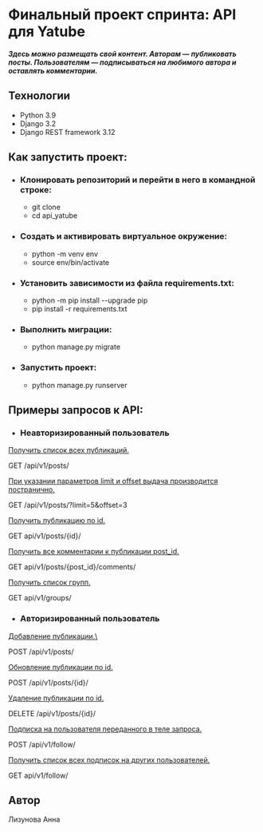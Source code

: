 # **Финальный проект спринта: API для Yatube** 
***Здесь можно размещать свой контент.
Авторам — публиковать посты. 
Пользователям  — подписываться на любимого автора и оставлять комментарии.***   
## Технологии
  - Python 3.9  
  - Django 3.2  
  - Django REST framework 3.12
## **Как запустить проект:**
+ ### Клонировать репозиторий и перейти в него в командной строке:
  - git clone
  - cd api_yatube
+ ### Cоздать и активировать виртуальное окружение:
  - python -m venv env
  - source env/bin/activate
+ ### Установить зависимости из файла requirements.txt:
  - python -m pip install --upgrade pip
  - pip install -r requirements.txt
+ ### Выполнить миграции:
  - python manage.py migrate
+ ### Запустить проект:
  - python manage.py runserver
## Примеры запросов к API:
+ ### Неавторизированный пользователь

<ins>Получить список всех публикаций.</ins>


GET /api/v1/posts/


<ins>При указании параметров limit и offset выдача производится постранично.</ins>


GET /api/v1/posts/?limit=5&offset=3


<ins>Получить публикацию по id.</ins>


GET api/v1/posts/{id}/


<ins>Получить все комментарии к публикации post_id.</ins>


GET api/v1/posts/{post_id}/comments/


<ins>Получить список групп.</ins>


GET api/v1/groups/


+ ### Авторизированный пользователь

<ins>Добавление публикации.\ </ins>


POST /api/v1/posts/


<ins>Обновление публикации по id.</ins>


POST /api/v1/posts/{id}/


<ins>Удаление публикации по id.</ins>


DELETE /api/v1/posts/{id}/


<ins>Подписка на пользователя переданного в теле запроса.</ins>


POST /api/v1/follow/


<ins>Получить список всех подписок на других пользователей.</ins>


GET api/v1/follow/


## Автор


Лизунова Анна
